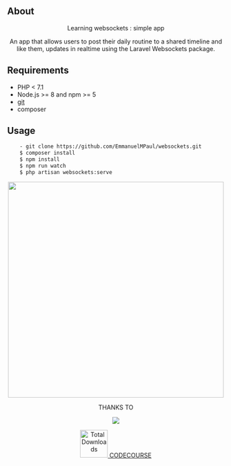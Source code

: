 ## About

<p align="center">Learning websockets : simple app</p>
<p align="center">An app that allows users to post their daily routine to a shared timeline and like them, updates in realtime using the Laravel Websockets package.</P>

## Requirements

-   PHP < 7.1
-   Node.js >= 8 and npm >= 5
-   [git](https://git-scm.com)
-   composer

## Usage

```bash
    - git clone https://github.com/EmmanuelMPaul/websockets.git
    $ composer install
    $ npm install
    $ npm run watch
    $ php artisan websockets:serve
```

<p align="center"><img src="https://repository-images.githubusercontent.com/204768206/57ea4c80-ca09-11e9-9597-ed265349a262" width="500"></p>
<p align="center"> THANKS TO</p>
<p align="center"> <a href="https://laravel.com/"><img src="https://laravel.com/assets/img/components/logo-laravel.svg"></a></P>
<p align="center">
<a href="https://codecourse.com/"><img src="https://pbs.twimg.com/profile_images/840194823348977664/i4eWvRIw_200x200.jpg" alt="Total Downloads" width="64">   CODECOURSE</a> </P>
